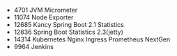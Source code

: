 - 4701 JVM Micrometer
- 11074 Node Exporter
- 12685 Kancy Spring Boot 2.1 Statistics
- 12836 Spring Boot Statistics 2.3(jetty) 
- 14314 Kubernetes Nginx Ingress Prometheus NextGen
- 9964 Jenkins